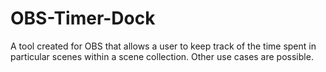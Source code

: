 # OBS-Timer-Dock
A tool created for OBS that allows a user to keep track of the time spent in particular scenes within a scene collection.  Other use cases are possible.
